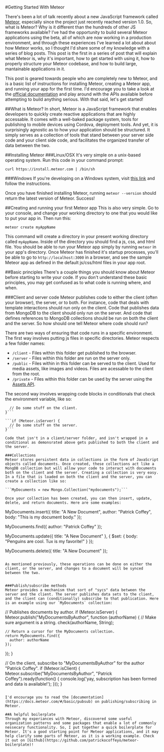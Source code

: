 #Getting Started With Meteor

There's been a lot of talk recently about a new JavaScript framework called [Meteor](http://meteor.com), especially since the project just recently reached version 1.0. So, what is Meteor? Why is it different than the hundreds of other JS frameworks available? I’ve had the opportunity to build several Meteor applications using the beta, all of which are now working in a production environment, and through these experiences I’ve learned a lot about about how Meteor works, so I thought I'd share some of my knowledge with a series of blog posts. This post is the first in a series of post that will explain what Meteor is, why it's important, how to get started with using it, how to properly structure your Meteor codebase, and how to build large, mantainable applications in it. 

This post is geared towards people who are completely new to Meteor, and is a basic list of instructions for installing Meteor, creating a Meteor app, and running your app for the first time. I'd encourage you to take a look at the [official documentation](docs.meteor.com) and play around with the APIs available before attempting to build anything serious. With that said, let's get started!

##What is Meteor?
In short, Meteor is a JavaScript framework that enables developers to quickly create reactive applications that are highly accessable. It comes with a well-baked package system, tools for publishing to mobile devices using Cordova, deployment tools. And yet, it is surprisingly agnostic as to how your application should be structured. It simply serves as a collection of tools that stand between your server side code and your client side code, and facilitates the organized transfer of data between the two.

##Installing Meteor
###Linux/OSX
It's very simple on a unix-based operating system. Run this code in your command prompt:

```curl https://install.meteor.com | /bin/sh```

###Windows
If you're developing on a Windows system, visit [this link](http://win.meteor.com) and follow the instructions.


Once you have finished installing Meteor, running `meteor --version` should return the latest version of Meteor. Success!


##Creating and running your first Meteor app
This is also very simple. Go to your console, and change your working directory to one that you would like to put your app in. Then run this:

```meteor create myAppName```

This command will create a directory in your present working directory called `myAppName`. Inside of the directory you should find a js, css, and html file. You should be able to run your Meteor app simply by running `meteor` in your app's directory. Once Meteor has finished it's startup processes, you'll be able to go to `http://localhost:3000` in a browser, and see the sample Meteor app as defined in the default js/css/html files in your app root.

##Basic principles
There's a couple things you should know about Meteor before starting to write your code. If you don't understand these basic principles, you may get confused as to what code is running where, and when.

###Client and server code
Meteor publishes code to either the client (often your browser), the server, or to both. For instance, code that deals with template interactions should run only on the client. Code that publishes data from MongoDB to the client should only run on the server. And code that defines references to MongoDB collections should be run on both the client and the server. So how should one tell Meteor where code should run?

There are two ways of ensuring that code runs in a specific environment. The first way involves putting js files in specific directories. Meteor respects a few folder names:

* `/client` - Files within this folder get published to the browser.
* `/server` - Files within this folder are run on the server only.
* `/public` - Files within in this folder can be served to the client. Used for media assets, like images and videos. Files are acessable to the client from the root.
* `/private` - Files within this folder can be used by the server using the [Assets API](https://docs.meteor.com/#assets).

The second way involves wrapping code blocks in conditionals that check the environment variable, like so:

```if (Meteor.isClient) {
  // Do some stuff on the client.
}```

```if (Meteor.isServer) {
  // Do some stuff on the server.
}```

Code that isn't in a client/server folder, and isn't wrapped in a conditional as demonsrated above gets published to both the client and the server.

###Collections
Meteor stores persistent data in collections in the form of JavaScript objects called documents. Once created, these collections act like a MongDB collection but will allow your code to interact with documents both on the client and the server. Creating a collection is very easy. In a file that is loaded on both the client and the server, you can create a collection like so:

```MyDocuments = new Mongo.Collection("mydocuments");```

Once your collection has been created, you can then insert, update, delete, and return documents. Here are some examples:

```
MyDocuments.insert({
  title: "A New Document",
  author: "Patrick Coffey",
  body: "This is my document body."
});

MyDocuments.find({
  author: "Patrick Coffey"
});

MyDocuments.update({
  title: "A New Document"
}, {
  $set: {
    body: "Penguins are cool. Tux is my favorite!"
  }
});

MyDocuments.delete({
  title: "A New Document"
});
```

As mentioned previously, these operations can be done on either the client, or the server, and changes to a document will be synced between the two.


###Publish/subscribe methods
Meteor provides a mechanism that sort of "sycs" data between the server and the client. The server publishes data sets to the client, and the client can (conditionally) subscribe to that publication. Here is an example using our `MyDocuments` collection:

```
// Publishes documents by author.
if (Meteor.isServer) {
  Meteor.publish("MyDocumentsByAuthor", function (authorName) {
    // Make sure argument is a string.
    check(authorName, String);
    
    // Return a cursor for the MyDocuments collection.
    return MyDocuments.find({
      author: authorName
    });
  });
}

// On the client, subscribe to "MyDocumentsByAuthor" for the author "Patrick Coffey".
if (Meteor.isClient) {
  Meteor.subscribe("MyDocumentsByAuthor", "Patrick Coffey").ready(function() {
    console.log('yay, subscription has been formed and data is available!');
  }));
}
```

I'd encourage you to read the [documentation](https://docs.meteor.com/#/basic/pubsub) on publishing/subscribing in Meteor.

##A helpful boilerplate
Through my experiances with Meteor, discovered some useful organization patterns and some packages that enable a lot of commonly nessecary functionality. So, I put together a quick boilerplate for Meteor. It's a good starting point for Meteor applications, and it may help clarify some parts of Meteor, as it is a working example. Check it out on [Github](https://github.com/patrickocoffeyo/meteor-boilerplate)!
